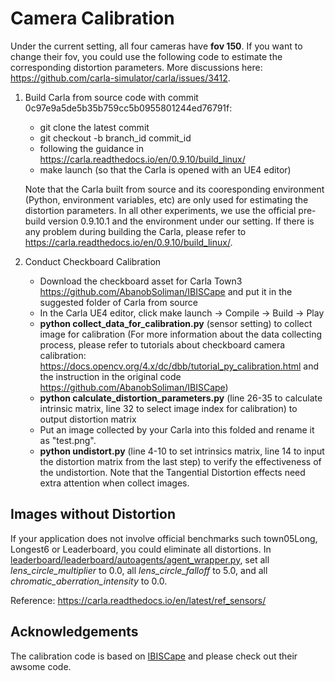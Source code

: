 # Camera Calibration

Under the current setting, all four cameras have **fov 150**. If you want to change their fov, you could use the following code to estimate the corresponding distortion parameters. More discussions here: https://github.com/carla-simulator/carla/issues/3412.

1. Build Carla from source code with commit 0c97e9a5de5b35b759cc5b0955801244ed76791f:
   - git clone the latest commit
   - git checkout -b branch_id commit_id
   - following the guidance in https://carla.readthedocs.io/en/0.9.10/build_linux/
   - make launch (so that the Carla is opened with an UE4 editor)
   
   Note that the Carla built from source and its cooresponding environment (Python, environment variables, etc) are only used for estimating the distortion parameters. In all other experiments, we use the official pre-build version 0.9.10.1 and the environment under our setting. If there is any problem during building the Carla, please refer to https://carla.readthedocs.io/en/0.9.10/build_linux/.

2. Conduct Checkboard Calibration
   - Download the checkboard asset for Carla Town3
   https://github.com/AbanobSoliman/IBISCape and put it in the suggested folder of Carla from source
   - In the Carla UE4 editor, click make launch -> Compile -> Build -> Play
   - **python collect_data_for_calibration.py** (sensor setting) to collect image for calibration (For more information about the data collecting process, please refer to tutorials about checkboard camera calibration: https://docs.opencv.org/4.x/dc/dbb/tutorial_py_calibration.html and the instruction in the original code https://github.com/AbanobSoliman/IBISCape)
   - **python calculate_distortion_parameters.py** (line 26-35 to calculate intrinsic matrix, line 32 to select image index for calibration) to output distortion matrix
   - Put an image collected by your Carla into this folded and rename it as "test.png".
   - **python undistort.py** (line 4-10 to set intrinsics matrix, line 14 to input the distortion matrix from the last step) to verify the effectiveness of the undistortion. Note that the Tangential Distortion effects need extra attention when collect images.


## Images without Distortion
If your application does not involve official benchmarks such town05Long, Longest6 or Leaderboard, you could eliminate all distortions. In [leaderboard/leaderboard/autoagents/agent_wrapper.py](../leaderboard/leaderboard/autoagents/agent_wrapper.py), set all *lens_circle_multiplier* to 0.0, all *lens_circle_falloff* to 5.0, and all *chromatic_aberration_intensity* to 0.0. 

Reference: https://carla.readthedocs.io/en/latest/ref_sensors/


## Acknowledgements

The calibration code is based on [IBISCape](https://github.com/AbanobSoliman/IBISCape) and please check out their awsome code.
